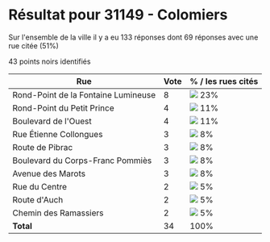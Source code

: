 # Résultat pour 31149 - Colomiers

Sur l'ensemble de la ville il y a eu 133 réponses dont 69 réponses avec une rue citée (51%)

43 points noirs identifiés

| Rue | Vote | % / les rues cités|
|-----|------|-------------------|
| Rond-Point de la Fontaine Lumineuse | 8 | <img src="../../img/bar_23.gif" />&nbsp;23%|
| Rond-Point du Petit Prince | 4 | <img src="../../img/bar_11.gif" />&nbsp;11%|
| Boulevard de l'Ouest | 4 | <img src="../../img/bar_11.gif" />&nbsp;11%|
| Rue Étienne Collongues | 3 | <img src="../../img/bar_8.gif" />&nbsp;8%|
| Route de Pibrac | 3 | <img src="../../img/bar_8.gif" />&nbsp;8%|
| Boulevard du Corps-Franc Pommiès | 3 | <img src="../../img/bar_8.gif" />&nbsp;8%|
| Avenue des Marots | 3 | <img src="../../img/bar_8.gif" />&nbsp;8%|
| Rue du Centre | 2 | <img src="../../img/bar_5.gif" />&nbsp;5%|
| Route d'Auch | 2 | <img src="../../img/bar_5.gif" />&nbsp;5%|
| Chemin des Ramassiers | 2 | <img src="../../img/bar_5.gif" />&nbsp;5%|
| **Total** | 34 | 100%|
